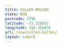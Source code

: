 ```yaml
---
title: CULLEN BULLEN
state: NSW
postcode: 2790
latitude: -33.310653
longitude: 150.356874
url: /nsw/cullen-bullen/
layout: suburb
---
```

